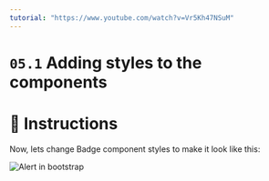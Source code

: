 ```yaml
---
tutorial: "https://www.youtube.com/watch?v=Vr5Kh47NSuM"
---
```


# `05.1` Adding styles to the components

# :speech_balloon: Instructions

Now, lets change Badge component styles to make it look like this:

![Alert in bootstrap](https://ucarecdn.com/2ad9b934-4360-4ab7-aa6d-63c37f405084/alert.png)

